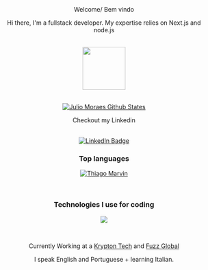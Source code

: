 <div align="center">
  Welcome/ Bem vindo
  
<br>
  
Hi there, I'm a fullstack developer. My expertise relies on Next.js and node.js

<br>

<div id="header" align="center">
  <img src="https://media.giphy.com/media/M9gbBd9nbDrOTu1Mqx/giphy.gif" width="100"/>
</div>

<br>

[![Julio Moraes Github States](https://github-readme-stats.vercel.app/api?username=ThiagoMarvinSoares&show_icons=true&theme=dracula)](https://github.com/ThiagoMarvinSoares/github-readme-stats)

<div align="center">
  <p>
    Checkout my Linkedin
  </p>
</div>

<br>

<div id="badges" align="center">
  <a href="https://www.linkedin.com/in/thiago-marvin-069186187/">
    <img src="https://img.shields.io/badge/LinkedIn-blue?style=for-the-badge&logo=linkedin&logoColor=white" alt="LinkedIn Badge"/>
  </a>
</div>

<h3>Top languages</h3>

[![Thiago Marvin](https://github-readme-stats.vercel.app/api/top-langs/?username=ThiagoMarvinSoares&layout=compact)](https://github.com/ThiagoMarvinSoares/github-readme-stats)


<br>

<div>
  <h3>Technologies I use for coding</h3>
  <p align="center">
    <a href="https://skillicons.dev">
      <img src="https://skillicons.dev/icons?i=nextjs,ubuntu,git,react,flask,tailwind" />
    </a>
  </p>
</div>
<br>

  Currently Working at a <a href="https://kryptontech.com.br/">Krypton Tech<a/> and <a href="https://fuzz.global/">Fuzz Global<a/>

I speak English and Portuguese + learning Italian.



</div>
